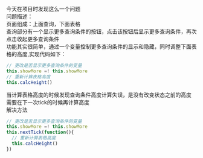 今天在项目时发现这么一个问题</br>
问题描述：</br>
页面组成：上面查询，下面表格</br>
查询部分有一个显示更多查询条件的按钮，点击该按钮后显示更多查询条件，再次点击收起更多查询条件</br>
功能其实很简单，通过一个变量控制更多查询条件的显示和隐藏，同时调整下面表格的高度,实现代码如下：</br>
```js
// 更改是否显示更多查询条件的变量
this.showMore =! this.showMore
// 重新计算表格高度
this.calcHeight()
```
当计算表格高度的时候发现查询条件高度计算失误，是没有改变状态之前的高度</br>
需要在下一次tick的时候再计算高度</br>
解决方法  
```js
// 更改是否显示更多查询条件的变量
this.showMore =! this.showMore
this.nextTick(function(){
  // 重新计算表格高度
  this.calcHeight()
})
```
